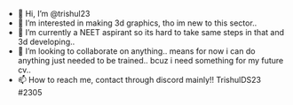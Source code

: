 - 👋 Hi, I’m @trishul23
- 👀 I’m interested in making 3d graphics, tho im new to this sector..
- 🌱 I’m currently a NEET aspirant so its hard to take same steps in that and 3d developing..
- 💞️ I’m looking to collaborate on anything.. means for now i can do anything just needed to be trained.. bcuz i need something for my future cv..
- 📫 How to reach me, contact through discord mainly!!   TrishulDS23 #2305

<!---
trishul23/trishul23 is a ✨ special ✨ repository because its `README.md` (this file) appears on your GitHub profile.
You can click the Preview link to take a look at your changes.
--->
